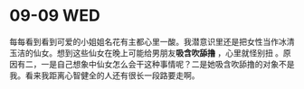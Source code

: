 # 09-09 WED

每每看到看到可爱的小姐姐名花有主都心里一酸。我潜意识里还是把女性当作冰清玉洁的仙女。想到这些仙女在晚上可能给男朋友**吸含吹舔撸** ，心里就怪别扭 。原因有二，一是自己想象中仙女怎么会干这种事情呢？二是她吸含吹舔撸的对象不是我。看来我距离心智健全的人还有很长一段路要走啊。

